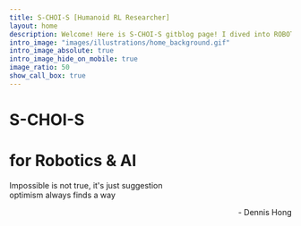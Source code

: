 ```yaml
---
title: S-CHOI-S [Humanoid RL Researcher]
layout: home
description: Welcome! Here is S-CHOI-S gitblog page! I dived into ROBOTICS and ROBOT RL!
intro_image: "images/illustrations/home_background.gif"
intro_image_absolute: true
intro_image_hide_on_mobile: true
image_ratio: 50
show_call_box: true
---
```


# S-CHOI-S
# for Robotics & AI

Impossible is not true, it's just suggestion  
optimism always finds a way  
<p align='right'>- Dennis Hong</p>
